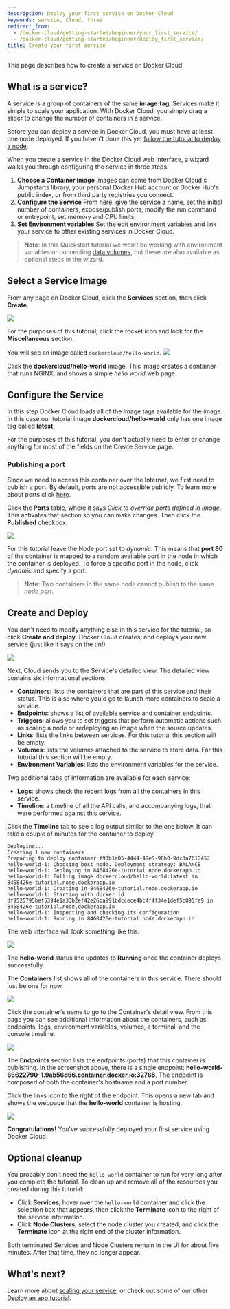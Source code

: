 ```yaml
---
description: Deploy your first service on Docker Cloud
keywords: service, Cloud, three
redirect_from:
  - /docker-cloud/getting-started/beginner/your_first_service/
  - /docker-cloud/getting-started/beginner/deploy_first_service/
title: Create your first service
---
```

This page describes how to create a service on Docker Cloud.

## What is a service?

A service is a group of containers of the same **image:tag**. Services make it simple to scale your application. With Docker Cloud, you simply drag a slider to change the number of containers in a service.

Before you can deploy a service in Docker Cloud, you must have at least one node deployed. If you haven't done this yet [follow the tutorial to deploy a node](your_first_node.md).

When you create a service in the Docker Cloud web interface, a wizard walks you through configuring the service in three steps.

1. **Choose a Container Image** Images can come from Docker Cloud's Jumpstarts library, your personal Docker Hub account or Docker Hub's public index, or from third party registries you connect.
2. **Configure the Service** From here, give the service a name, set the initial number of containers, expose/publish ports, modify the run command or entrypoint, set memory and CPU limits.
3. **Set Environment variables** Set the edit environment variables and link your service to other existing services in Docker Cloud.

> **Note**: In this Quickstart tutorial we won't be working with environment variables or connecting [data volumes](../apps/volumes.md), but these are also available as optional steps in the wizard.

## Select a Service Image

From any page on Docker Cloud, click the **Services** section, then click **Create**.

![](images/create-first-service.png)

For the purposes of this tutorial, click the rocket icon and look for the **Miscellaneous** section.

You will see an image called `dockercloud/hello-world`. ![](images/first-service-wizard.png)

Click the **dockercloud/hello-world** image. This image creates a container that runs NGINX, and shows a simple *hello world* web page.

## Configure the Service

In this step Docker Cloud loads all of the Image tags available for the image. In this case our tutorial image **dockercloud/hello-world** only has one image tag called **latest**.

For the purposes of this tutorial, you don't actually need to enter or change anything for most of the fields on the Create Service page.

### Publishing a port

Since we need to access this container over the Internet, we first need to publish a port. By default, ports are not accessible publicly. To learn more about ports click [here](../apps/ports.md).

Click the **Ports** table, where it says *Click to override ports defined in image*. This activates that section so you can make changes. Then click the **Published** checkbox.

![](images/first-service-ports.png)

For this tutorial leave the Node port set to *dynamic*. This means that **port 80** of the container is mapped to a random available port in the node in which the container is deployed. To force a specific port in the node, click *dynamic* and specify a port.

> **Note**: Two containers in the same node cannot publish to the same *node port*.

## Create and Deploy

You don't need to modify anything else in this service for the tutorial, so click **Create and deploy**. Docker Cloud creates, and deploys your new service (just like it says on the tin!)

![](images/first-service-create-and-deploy-button.png)

Next, Cloud sends you to the Service's detailed view. The detailed view contains six informational sections:

- **Containers**: lists the containers that are part of this service and their status. This is also where you'd go to launch more containers to scale a service.
- **Endpoints**: shows a list of available service and container endpoints.
- **Triggers**: allows you to set triggers that perform automatic actions such as scaling a node or redeploying an image when the source updates.
- **Links**: lists the links between services. For this tutorial this section will be empty.
- **Volumes**: lists the volumes attached to the service to store data. For this tutorial this section will be empty.
- **Environment Variables**: lists the environment variables for the service.

Two additional tabs of information are available for each service:

- **Logs**: shows check the recent logs from all the containers in this service.
- **Timeline**: a timeline of all the API calls, and accompanying logs, that were performed against this service.

Click the **Timeline** tab to see a log output similar to the one below. It can take a couple of minutes for the container to deploy.

    Deploying...
    Creating 1 new containers
    Preparing to deploy container f93b1a05-4444-49e5-98b0-9dc3a7618453
    hello-world-1: Choosing best node. Deployment strategy: BALANCE
    hello-world-1: Deploying in 8468426e-tutorial.node.dockerapp.io
    hello-world-1: Pulling image dockercloud/hello-world:latest in 8468426e-tutorial.node.dockerapp.io
    hello-world-1: Creating in 8468426e-tutorial.node.dockerapp.io
    hello-world-1: Starting with docker id df9525795bef5394e1a33b2ef42e26ba991bdccece4bc4f4f34e1def5c095fe9 in 8468426e-tutorial.node.dockerapp.io
    hello-world-1: Inspecting and checking its configuration
    hello-world-1: Running in 8468426e-tutorial.node.dockerapp.io
    

The web interface will look something like this:

![](images/first-service-timeline.png)

The **hello-world** status line updates to **Running** once the container deploys successfully.

The **Containers** list shows all of the containers in this service. There should just be one for now.

![](images/first-service-container-list.png)

Click the container's name to go to the Container's detail view. From this page you can see additional information about the containers, such as endpoints, logs, environment variables, volumes, a terminal, and the console timeline.

![](images/first-service-container.png)

The **Endpoints** section lists the endpoints (ports) that this container is publishing. In the screenshot above, there is a single endpoint: **hello-world-66622790-1.9ab56d66.container.docker.io:32768**. The endpoint is composed of both the container's hostname and a port number.

Click the links icon to the right of the endpoint. This opens a new tab and shows the webpage that the **hello-world** container is hosting.

![](images/first-service-webpage.png)

**Congratulations!** You've successfully deployed your first service using Docker Cloud.

## Optional cleanup

You probably don't need the `hello-world` container to run for very long after you complete the tutorial. To clean up and remove all of the resources you created during this tutorial:

- Click **Services**, hover over the `hello-world` container and click the selection box that appears, then click the **Terminate** icon to the right of the service information.
- Click **Node Clusters**, select the node cluster you created, and click the **Terminate** icon at the right end of the cluster information.

Both terminated Services and Node Clusters remain in the UI for about five minutes. After that time, they no longer appear.

## What's next?

Learn more about [scaling your service](../apps/service-scaling.md), or check out some of our other [Deploy an app tutorial](deploy-app/index.md).